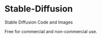# Stable-Diffusion
Stable Diffusion Code and Images

Free for commercial and non-commercial use.
  
